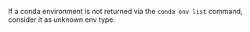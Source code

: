 If a conda environment is not returned via the `conda env list` command, consider it as unknown env type.
